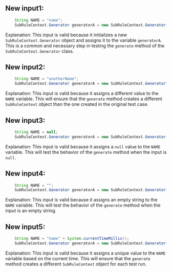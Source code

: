 ## New input1:
```java
    String NAME = "name";
    SubRuleContext.Generator generatorA = new SubRuleContext.Generator();
```
Explanation: This input is valid because it initializes a new `SubRuleContext.Generator` object and assigns it to the variable `generatorA`. This is a common and necessary step in testing the `generate` method of the `SubRuleContext.Generator` class.

## New input2:
```java
    String NAME = "anotherName";
    SubRuleContext.Generator generatorA = new SubRuleContext.Generator();
```
Explanation: This input is valid because it assigns a different value to the `NAME` variable. This will ensure that the `generate` method creates a different `SubRuleContext` object than the one created in the original test case.

## New input3:
```java
    String NAME = null;
    SubRuleContext.Generator generatorA = new SubRuleContext.Generator();
```
Explanation: This input is valid because it assigns a `null` value to the `NAME` variable. This will test the behavior of the `generate` method when the input is `null`.

## New input4:
```java
    String NAME = "";
    SubRuleContext.Generator generatorA = new SubRuleContext.Generator();
```
Explanation: This input is valid because it assigns an empty string to the `NAME` variable. This will test the behavior of the `generate` method when the input is an empty string.

## New input5:
```java
    String NAME = "name" + System.currentTimeMillis();
    SubRuleContext.Generator generatorA = new SubRuleContext.Generator();
```
Explanation: This input is valid because it assigns a unique value to the `NAME` variable based on the current time. This will ensure that the `generate` method creates a different `SubRuleContext` object for each test run.
